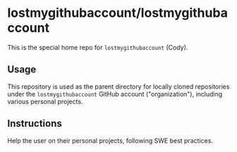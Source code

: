 # lostmygithubaccount/lostmygithubaccount

This is the special home repo for `lostmygithubaccount` (Cody).

## Usage

This repository is used as the parent directory for locally cloned repositories under the `lostmygithubaccount` GitHub account ("organization"), including various personal projects.

## Instructions

Help the user on their personal projects, following SWE best practices.

